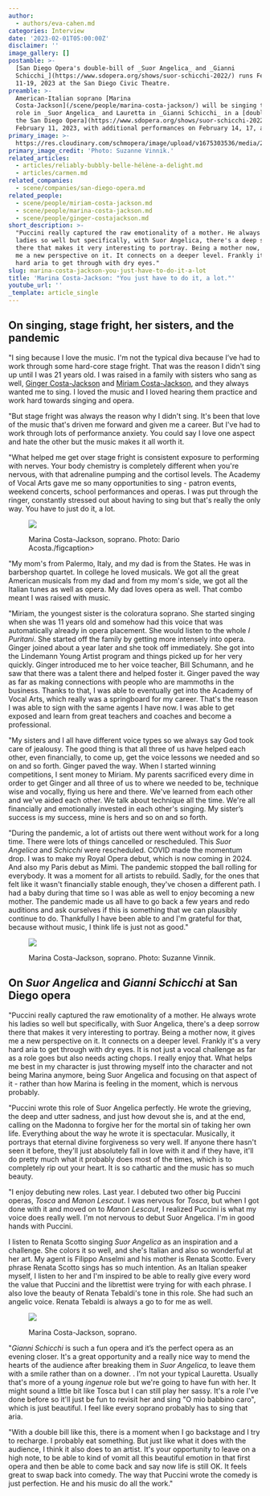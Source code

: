 ```yaml
---
author:
  - authors/eva-cahen.md
categories: Interview
date: '2023-02-01T05:00:00Z'
disclaimer: ''
image_gallery: []
postamble: >-
  [San Diego Opera's double-bill of _Suor Angelica_ and _Gianni
  Schicchi_](https://www.sdopera.org/shows/suor-schicchi-2022/) runs February
  11-19, 2023 at the San Diego Civic Theatre.
preamble: >-
  American-Italian soprano [Marina
  Costa-Jackson](/scene/people/marina-costa-jackson/) will be singing the title
  role in _Suor Angelica_ and Lauretta in _Gianni Schicchi_ in a [double-bill at
  the San Diego Opera](https://www.sdopera.org/shows/suor-schicchi-2022/) on
  February 11, 2023, with additional performances on February 14, 17, and 19.
primary_image: >-
  https://res.cloudinary.com/schmopera/image/upload/v1675303536/media/2023/02/sqMarinaCosta-jackson_pzao3m.jpg
primary_image_credit: 'Photo: Suzanne Vinnik.'
related_articles:
  - articles/reliably-bubbly-belle-hélène-a-delight.md
  - articles/carmen.md
related_companies:
  - scene/companies/san-diego-opera.md
related_people:
  - scene/people/miriam-costa-jackson.md
  - scene/people/marina-costa-jackson.md
  - scene/people/ginger-costajackson.md
short_description: >-
  "Puccini really captured the raw emotionality of a mother. He always wrote his
  ladies so well but specifically, with Suor Angelica, there's a deep sorrow
  there that makes it very interesting to portray. Being a mother now, it gives
  me a new perspective on it. It connects on a deeper level. Frankly it's a very
  hard aria to get through with dry eyes."
slug: marina-costa-jackson-you-just-have-to-do-it-a-lot
title: 'Marina Costa-Jackson: "You just have to do it, a lot."'
youtube_url: ''
_template: article_single
---
```


## On singing, stage fright, her sisters, and the pandemic

"I sing because I love the music. I'm not the typical diva because I’ve had to work through some hard-core stage fright. That was the reason I didn't sing up until I was 21 years old. I was raised in a family with sisters who sang as well, [Ginger Costa-Jackson](/scene/people/ginger-costa-jackson/) and [Miriam Costa-Jackson](/scene/people/miriam-costa-jackson/), and they always wanted me to sing. I loved the music and I loved hearing them practice and work hard towards singing and opera.

"But stage fright was always the reason why I didn't sing. It's been that love of the music that's driven me forward and given me a career. But I've had to work through lots of performance anxiety. You could say I love one aspect and hate the other but the music makes it all worth it.

"What helped me get over stage fright is consistent exposure to performing with nerves. Your body chemistry is completely different when you're nervous, with that adrenaline pumping and the cortisol levels.  The Academy of Vocal Arts gave me so many opportunities to sing - patron events, weekend concerts, school performances and operas. I was put through the ringer, constantly stressed out about having to sing but that's really the only way. You have to just do it, a lot.

<figure data-type="image">

![](https://res.cloudinary.com/schmopera/image/upload/v1675131983/media/2023/01/MarinaCosta-Jackson_DarioAcosta_ba86lj.jpg)

<figcaption>Marina Costa-Jackson, soprano. Photo: Dario Acosta./figcaption>  
</figure>

"My mom's from Palermo, Italy, and my dad is from the States. He was in barbershop quartet. In college he loved musicals. We got all the great American musicals from my dad and from my mom's side, we got all the Italian tunes as well as opera. My dad loves opera as well. That combo meant I was raised with music.

"Miriam, the youngest sister is the coloratura soprano. She started singing when she was 11 years old and somehow had this voice that was automatically already in opera placement. She would listen to the whole _I Puritani_. She started off the family by getting more intensely into opera. Ginger joined about a year later and she took off immediately. She got into the Lindemann Young Artist program and things picked up for her very quickly. Ginger introduced me to her voice teacher, Bill Schumann, and he saw that there was a talent there and helped foster it. Ginger paved the way as far as making connections with people who are mammoths in the business. Thanks to that, I was able to eventually get into the Academy of Vocal Arts, which really was a springboard for my career. That's the reason I was able to sign with the same agents I have now. I was able to get exposed and learn from great teachers and coaches and become a professional.

"My sisters and I all have different voice types so we always say God took care of jealousy. The good thing is that all three of us have helped each other, even financially, to come up, get the voice lessons we needed and so on and so forth. Ginger paved the way. When I started winning competitions, I sent money to Miriam. My parents sacrificed every dime in order to get Ginger and all three of us to where we needed to be, technique wise and vocally, flying us here and there. We've learned from each other and we've aided each other. We talk about technique all the time. We're all financially and emotionally invested in each other's singing. My sister’s success is my success, mine is hers and so on and so forth.

"During the pandemic, a lot of artists out there went without work for a long time. There were lots of things cancelled or rescheduled. This _Suor Angelica_ and _Schicchi_ were rescheduled. COVID made the momentum drop. I was to make my Royal Opera debut, which is now coming in 2024. And also my Paris debut as Mimì. The pandemic stopped the ball rolling for everybody. It was a moment for all artists to rebuild. Sadly, for the ones that felt like it wasn't financially stable enough, they've chosen a different path. I had a baby during that time so I was able as well to enjoy becoming a new mother. The pandemic made us all have to go back a few years and redo auditions and ask ourselves if this is something that we can plausibly continue to do. Thankfully I have been able to and I'm grateful for that, because without music, I think life is just not as good."

<figure data-type="image">

![](https://res.cloudinary.com/schmopera/image/upload/v1675132106/media/2023/01/MarinaCosta-Jackson_SuzanneVinnik_xfpv1w.jpg)

<figcaption>Marina Costa-Jackson, soprano. Photo: Suzanne Vinnik.</figcaption>  
</figure>

## On _Suor Angelica_ and _Gianni Schicchi_ at San Diego opera

"Puccini really captured the raw emotionality of a mother. He always wrote his ladies so well but specifically, with Suor Angelica, there's a deep sorrow there that makes it very interesting to portray. Being a mother now, it gives me a new perspective on it. It connects on a deeper level. Frankly it's a very hard aria to get through with dry eyes. It is not just a vocal challenge as far as a role goes but also needs acting chops. I really enjoy that. What helps me best in my character is just throwing myself into the character and not being Marina anymore, being Suor Angelica and focusing on that aspect of it - rather than how Marina is feeling in the moment, which is nervous probably.

"Puccini wrote this role of Suor Angelica perfectly. He wrote the grieving, the deep and utter sadness, and just how devout she is, and at the end, calling on the Madonna to forgive her for the mortal sin of taking her own life. Everything about the way he wrote it is spectacular. Musically, it portrays that eternal divine forgiveness so very well. If anyone there hasn't seen it before, they'll just absolutely fall in love with it and if they have, it'll do pretty much what it probably does most of the times, which is to completely rip out your heart. It is so cathartic and the music has so much beauty.

"I enjoy debuting new roles. Last year. I debuted two other big Puccini operas, _Tosca_ and _Manon Lescaut_. I was nervous for _Tosca_, but when I got done with it and moved on to _Manon Lescaut_, I realized Puccini is what my voice does really well. I'm not nervous to debut Suor Angelica. I'm in good hands with Puccini.

I listen to Renata Scotto singing _Suor Angelica_ as an inspiration and a challenge. She colors it so well, and she's Italian and also so wonderful at her art. My agent is Filippo Anselmi and his mother is Renata Scotto. Every phrase Renata Scotto sings has so much intention. As an Italian speaker myself, I listen to her and I'm inspired to be able to really give every word the value that Puccini and the librettist were trying for with each phrase. I also love the beauty of Renata Tebaldi's tone in this role. She had such an angelic voice. Renata Tebaldi is always a go to for me as well.

<figure data-type="image">

![](https://res.cloudinary.com/schmopera/image/upload/v1675132168/media/2023/01/MarinaCosta-Jackson_w6f9zm.jpg)

<figcaption>Marina Costa-Jackson, soprano.</figcaption>  
</figure>

"_Gianni Schicchi_ is such a fun opera and it’s the perfect opera as an evening closer. It's a great opportunity and a really nice way to mend the hearts of the audience after breaking them in _Suor Angelica_, to leave them with a smile rather than on a downer. . I’m not your typical Lauretta. Usually that's more of a young _ingenue_ role but we're going to have fun with her. It might sound a little bit like Tosca but I can still play her sassy. It's a role I've done before so it'll just be fun to revisit her and sing "O mio babbino caro", which is just beautiful. I feel like every soprano probably has to sing that aria.

"With a double bill like this, there is a moment when I go backstage and I try to recharge. I probably eat something. But just like what it does with the audience, I think it also does to an artist. It's your opportunity to leave on a high note, to be able to kind of vomit all this beautiful emotion in that first opera and then be able to come back and say now life is still OK. It feels great to swap back into comedy. The way that Puccini wrote the comedy is just perfection. He and his music do all the work."
